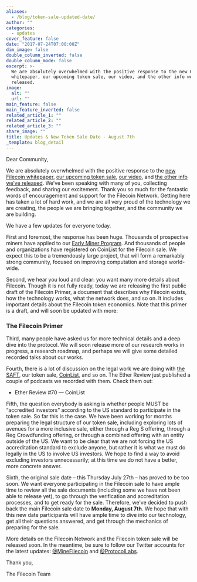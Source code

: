 ```yaml
---
aliases:
  - /blog/token-sale-updated-date/
author: ""
categories:
  - updates
cover_feature: false
date: "2017-07-24T07:00:00Z"
dim_image: false
double_column_inverted: false
double_column_mode: false
excerpt: >-
  We are absolutely overwhelmed with the positive response to the new Filecoin
  whitepaper, our upcoming token sale, our video, and the other info we’ve
  released.
image:
  alt: ""
  url: ""
main_feature: false
main_feature_inverted: false
related_article_1: ""
related_article_2: ""
related_article_3: ""
share_image: ""
title: Updates & New Token Sale Date - August 7th
_template: blog_detail
---
```


Dear Community,

We are absolutely overwhelmed with the positive response to the [new Filecoin whitepaper](https://filecoin.io/vintage/filecoin.pdf), [our upcoming token sale](https://coinlist.co/), [our video](https://www.youtube.com/watch?v=EClPAFPeXIQ), and [the other info we’ve released](https://filecoin.io/). We’ve been speaking with many of you, collecting feedback, and sharing our excitement. Thank you so much for the fantastic words of encouragement and support for the Filecoin Network. Getting here has taken a lot of hard work, and we are all very proud of the technology we are creating, the people we are bringing together, and the community we are building.

We have a few updates for everyone today.

First and foremost, the response has been huge. Thousands of prospective miners have applied to our [Early Miner Program](https://docs.google.com/forms/d/e/1FAIpQLSfdFpWhJj8OIGA2iXrT3bnLgVK9bgR_1iLMPdAcXLxr_1d-pw/viewform?c=0&w=1). And thousands of people and organizations have registered on CoinList for the Filecoin sale. We expect this to be a tremendously large project, that will form a remarkably strong community, focused on improving computation and storage world-wide.

Second, we hear you loud and clear: you want many more details about Filecoin. Though it is not fully ready, today we are releasing the first public draft of the Filecoin Primer, a document that describes why Filecoin exists, how the technology works, what the network does, and so on. It includes important details about the Filecoin token economics. Note that this primer is a draft, and will soon be updated with more:

### The Filecoin Primer

Third, many people have asked us for more technical details and a deep dive into the protocol. We will soon release more of our research works in progress, a research roadmap, and perhaps we will give some detailed recorded talks about our works.

Fourth, there is a lot of discussion on the legal work we are doing with [the SAFT](https://coinlist.co/about/help/saft/0), our token sale, [CoinList](https://coinlist.co/), and so on. The Ether Review just published a couple of podcasts we recorded with them. Check them out:

- Ether Review #70 — CoinList

Fifth, the question everybody is asking is whether people MUST be “accredited investors” according to the US standard to participate in the token sale. So far this is the case. We have been working for months preparing the legal structure of our token sale, including exploring lots of avenues for a more inclusive sale, either through a Reg S offering, through a Reg Crowdfunding offering, or through a combined offering with an entity outside of the US. We want to be clear that we are not forcing the US accreditation standard to exclude anyone, but rather it is what we must do legally in the US to involve US investors. We hope to find a way to avoid excluding investors unnecessarily; at this time we do not have a better, more concrete answer.

Sixth, the original sale date – this Thursday July 27th – has proved to be too soon. We want everyone participating in the Filecoin sale to have ample time to review all the sale documents (including some we have not been able to release yet), to go through the verification and accreditation processes, and to get ready for the sale. Therefore, we’ve decided to push back the main Filecoin sale date to **Monday, August 7th**. We hope that with this new date participants will have ample time to dive into our technology, get all their questions answered, and get through the mechanics of preparing for the sale.

More details on the Filecoin Network and the Filecoin token sale will be released soon. In the meantime, be sure to follow our Twitter accounts for the latest updates: [@MineFilecoin](https://twitter.com/minefilecoin) and [@ProtocolLabs](https://twitter.com/protocollabs).

Thank you,

The Filecoin Team
